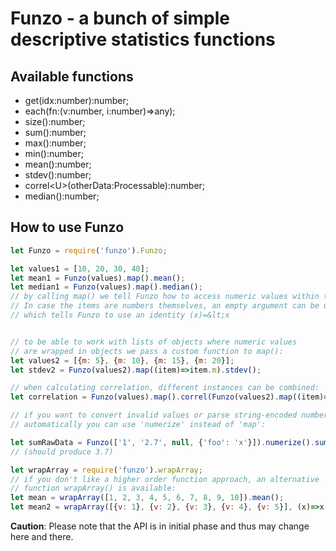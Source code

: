 # Funzo - a bunch of simple descriptive statistics functions

## Available functions

* get(idx:number):number;
* each(fn:(v:number, i:number)=&gt;any);
* size():number;
* sum():number;
* max():number;
* min():number;
* mean():number;
* stdev():number;
* correl&lt;U&gt;(otherData:Processable):number;
* median():number;


## How to use Funzo


```js
let Funzo = require('funzo').Funzo;

let values1 = [10, 20, 30, 40];
let mean1 = Funzo(values).map().mean();
let median1 = Funzo(values).map().median();
// by calling map() we tell Funzo how to access numeric values within the array.
// In case the items are numbers themselves, an empty argument can be used
// which tells Funzo to use an identity (x)=&lt;x


// to be able to work with lists of objects where numeric values
// are wrapped in objects we pass a custom function to map():
let values2 = [{m: 5}, {m: 10}, {m: 15}, {m: 20}];
let stdev2 = Funzo(values2).map((item)=>item.m).stdev();

// when calculating correlation, different instances can be combined:
let correlation = Funzo(values).map().correl(Funzo(values2).map((item)=>item.m));

// if you want to convert invalid values or parse string-encoded numbers
// automatically you can use 'numerize' instead of 'map':

let sumRawData = Funzo(['1', '2.7', null, {'foo': 'x'}]).numerize().sum();
// (should produce 3.7)
```

```js
let wrapArray = require('funzo').wrapArray;
// if you don't like a higher order function approach, an alternative
// function wrapArray() is available:
let mean = wrapArray([1, 2, 3, 4, 5, 6, 7, 8, 9, 10]).mean();
let mean2 = wrapArray([{v: 1}, {v: 2}, {v: 3}, {v: 4}, {v: 5}], (x)=>x.v).mean();
```

**Caution**: Please note that the API is in initial phase and thus may change here and there.